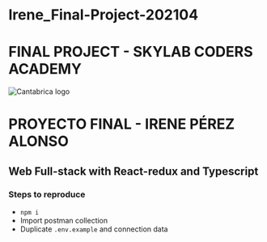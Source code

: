 # Irene_Final-Project-202104
# FINAL PROJECT - SKYLAB CODERS ACADEMY
![Cantabrica logo](https://i.ibb.co/3sht1r1/logo.png)
# PROYECTO FINAL - IRENE PÉREZ ALONSO 
##  Web Full-stack with React-redux and Typescript

### Steps to reproduce
- `npm i`
- Import postman collection
- Duplicate `.env.example` and connection data
